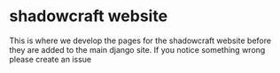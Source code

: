# shadowcraft website

This is where we develop the pages for the shadowcraft website before they are added to the main django site.
If you notice something wrong please create an issue
